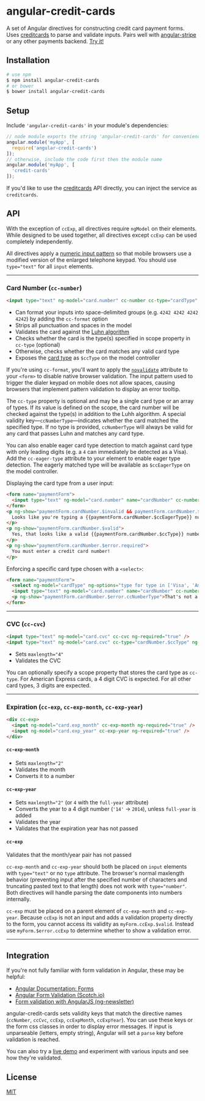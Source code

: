 # angular-credit-cards

A set of Angular directives for constructing credit card payment forms. Uses [creditcards](https://www.npmjs.org/package/creditcards) to parse and validate inputs. Pairs well with [angular-stripe](https://www.npmjs.org/package/angular-stripe) or any other payments backend. [Try it!](http://embed.plnkr.co/uE47aZ/preview)

## Installation
```bash
# use npm
$ npm install angular-credit-cards
# or bower
$ bower install angular-credit-cards
```

## Setup

Include `'angular-credit-cards'` in your module's dependencies:

```js
// node module exports the string 'angular-credit-cards' for convenience
angular.module('myApp', [
  require('angular-credit-cards')
]);
// otherwise, include the code first then the module name
angular.module('myApp', [
  'credit-cards'
]);
```

If you'd like to use the [creditcards](https://www.npmjs.org/package/creditcards) API directly, you can inject the service as `creditcards`.

## API

With the exception of `ccExp`, all directives require `ngModel` on their elements. While designed to be used together, all directives except `ccExp` can be used completely independently.

All directives apply a [numeric input pattern](http://bradfrostweb.com/blog/mobile/better-numerical-inputs-for-mobile-forms/) so that mobile browsers use a modified version of the enlarged telephone keypad. You should use `type="text"` for all `input` elements.

<hr>

### Card Number (`cc-number`)

```html
<input type="text" ng-model="card.number" cc-number cc-type="cardType" ng-required="true" />
```

* Can format your inputs into space-delimited groups (e.g. `4242 4242 4242 4242`) by adding the `cc-format` option
* Strips all punctuation and spaces in the model
* Validates the card against the [Luhn algorithm](http://en.wikipedia.org/wiki/Luhn_algorithm)
* Checks whether the card is the type(s) specified in scope property in `cc-type` (optional)
* Otherwise, checks whether the card matches any valid card type
* Exposes the [card type](https://github.com/bendrucker/creditcards-types#card-types) as `$ccType` on the model controller

If you're using `cc-format`, you'll want to apply the [`novalidate`](https://developer.mozilla.org/en-US/docs/Web/HTML/Element/form#attr-novalidate) attribute to your `<form>` to disable native browser validation. The input pattern used to trigger the dialer keypad on mobile does not allow spaces, causing browsers that implement pattern validation to display an error tooltip.

The `cc-type` property is optional and may be a single card type or an array of types. If its value is defined on the scope, the card number will be checked against the type(s) in addition to the Luhh algorithm. A special validity key—`ccNumberType`—indicates whether the card matched the specified type. If no type is provided, `ccNumberType` will always be valid for any card that passes Luhn and matches any card type.

You can also enable eager card type detection to match against card type with only leading digits (e.g. a `4` can immediately be detected as a Visa). Add the `cc-eager-type` attribute to your element to enable eager type detection. The eagerly matched type will be available as `$ccEagerType` on the model controller.

Displaying the card type from a user input:

```html
<form name="paymentForm">
  <input type="text" ng-model="card.number" name="cardNumber" cc-number cc-eager-type />
</form>
<p ng-show="paymentForm.cardNumber.$invalid && paymentForm.cardNumber.$ccEagerType">
  Looks like you're typing a {{paymentForm.cardNumber.$ccEagerType}} number!
</p>
<p ng-show="paymentForm.cardNumber.$valid">
  Yes, that looks like a valid {{paymentForm.cardNumber.$ccType}} number!
</p>
<p ng-show="paymentForm.cardNumber.$error.required">
  You must enter a credit card number!
</p>
```

Enforcing a specific card type chosen with a `<select>`:

```html
<form name="paymentForm">
  <select ng-model="cardType" ng-options="type for type in ['Visa', 'American Express', 'MasterCard']"></select>
  <input type="text" ng-model="card.number" name="cardNumber" cc-number cc-type="cardType" />
  <p ng-show="paymentForm.cardNumber.$error.ccNumberType">That's not a valid {{cardType}}</p>
</form>
```

<hr>

### CVC (`cc-cvc`)

```html
<input type="text" ng-model="card.cvc" cc-cvc ng-required="true" />
<input type="text" ng-model="card.cvc" cc-type="cardNumber.$ccType" ng-required="true" />
```

* Sets `maxlength="4"`
* Validates the CVC

You can optionally specify a scope property that stores the card type as `cc-type`. For American Express cards, a 4 digit CVC is expected. For all other card types, 3 digits are expected.

<hr>

### Expiration (`cc-exp`, `cc-exp-month`, `cc-exp-year`)

```html
<div cc-exp>
  <input ng-model="card.exp_month" cc-exp-month ng-required="true" />
  <input ng-model="card.exp_year" cc-exp-year ng-required="true" />
</div>
```

#### `cc-exp-month`

* Sets `maxlength="2"`
* Validates the month
* Converts it to a number

#### `cc-exp-year`

* Sets `maxlength="2"` (or `4` with the `full-year` attribute)
* Converts the year to a 4 digit number (`'14'` -> `2014`), unless `full-year` is added
* Validates the year
* Validates that the expiration year has not passed

#### `cc-exp`

Validates that the month/year pair has not passed

`cc-exp-month` and `cc-exp-year` should both be placed on `input` elements with `type="text"` or no `type` attribute. The browser's normal maxlength behavior (preventing input after the specified number of characters and truncating pasted text to that length) does not work with `type="number"`. Both directives will handle parsing the date components into numbers internally.

`cc-exp` must be placed on a parent element of `cc-exp-month` and `cc-exp-year`. Because `ccExp` is not an input and adds a validation property directly to the form, you cannot access its validity as `myForm.ccExp.$valid`. Instead use `myForm.$error.ccExp` to determine whether to show a validation error.

<hr>

## Integration

If you're not fully familiar with form validation in Angular, these may be helpful:
* [Angular Documentation: Forms](https://docs.angularjs.org/guide/forms)
* [Angular Form Validation (Scotch.io)](http://scotch.io/tutorials/javascript/angularjs-form-validation)
* [Form validation with AngularJS (ng-newsletter)](http://www.ng-newsletter.com/posts/validations.html)

angular-credit-cards sets validity keys that match the directive names (`ccNumber`, `ccCvc`, `ccExp`, `ccExpMonth`, `ccExpYear`). You can use these keys or the form css classes in order to display error messages. If input is unparseable (letters, empty string), Angular will set a `parse` key before validation is reached.

You can also try a [live demo](http://embed.plnkr.co/uE47aZ/preview) and experiment with various inputs and see how they're validated.

## License

[MIT](LICENSE)
